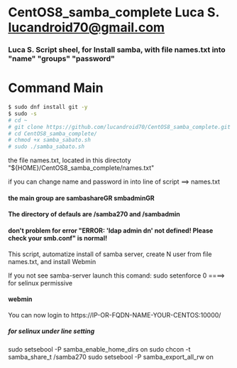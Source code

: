 # CentOS8_samba_complete  Luca S. lucandroid70@gmail.com

### Luca S. Script sheel, for Install samba, with file names.txt into "name" "groups" "password" 

# Command Main 



```sh
$ sudo dnf install git -y
$ sudo -s
# cd ~
# git clone https://github.com/lucandroid70/CentOS8_samba_complete.git
# cd CentOS8_samba_complete/
# chmod +x samba_sabato.sh
# sudo ./samba_sabato.sh
```

the file names.txt, located in this directoty "${HOME}/CentOS8_samba_complete/names.txt"

if you can change name and password in into line of script ==> names.txt

#### the main group are sambashareGR smbadminGR 

#### The directory of defauls are /samba270 and /sambadmin

#### don't problem for error "ERROR: 'ldap admin dn' not defined! Please check your smb.conf" is normal! 

This script, automatize install of samba server, create N user from file names.txt, and install Webmin

If you not see samba-server launch this comand: 
sudo setenforce 0     ====>      for selinux permissive


#### webmin 
You can now login to https://IP-OR-FQDN-NAME-YOUR-CENTOS:10000/


##### for selinux under line setting 

sudo setsebool -P samba_enable_home_dirs on
sudo chcon -t samba_share_t /samba270
sudo setsebool -P samba_export_all_rw on
